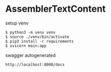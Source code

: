 # AssemblerTextContent

setup venv
```
$ python3 -m venv venv
$ source ./venv/bin/activate
$ pip3 install -r requirements
$ uvicorn main:app
```

swagger autogenerated
```
http://localhost:8000/docs
```